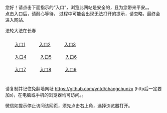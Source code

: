 您好！请点击下面指示的“入口”，浏览此网站是安全的，且为您带来平安。。 <br/>
点击入口后，请耐心等待， 过程中可能会出现无法打开的提示，请忽略，最终会进入网站. </br>

法轮大法在长春<br/>
<div style="padding:10px"><a style="margin:20px" target="_blank" href="https://d2s2k3r5otzbjc.cloudfront.net/2Qpsp?fpnzvabp" id="ccLink1" rel="nofollow">入口1</a> <a target="_blank" style="margin:20px" href="https://do3q2e2eredl7.cloudfront.net/2Qpsp?rssgfbpn" id="ccLink2" rel="nofollow">入口2</a> <a style="margin:20px" target="_blank" href="https://d2f3xoqyjmqwrq.cloudfront.net/2Qpsp?dycga" id="ccLink3" rel="nofollow">入口3</a></div>

<div style="padding:10px" ><a style="margin:20px" target="_blank" href="https://d2s2k3r5otzbjc.cloudfront.net/2Qpsp?fpnzvabp" id="ccLink4" rel="nofollow">入口4</a> <a style="margin:20px" href="https://do3q2e2eredl7.cloudfront.net/2Qpsp?rssgfbpn" target="_blank" id="ccLink5" rel="nofollow">入口5</a> <a style="margin:20px" href="https://d2f3xoqyjmqwrq.cloudfront.net/2Qpsp?dycga" target="_blank" id="ccLink6" rel="nofollow">入口6</a></div>

<div style="padding:10px"><a style="margin:20px" target="_blank" href="https://d2s2k3r5otzbjc.cloudfront.net/2Qpsp?fpnzvabp" id="ccLink7" rel="nofollow">入口7</a> <a style="margin:20px" href="https://do3q2e2eredl7.cloudfront.net/2Qpsp?rssgfbpn" target="_blank" id="ccLink8" rel="nofollow">入口8</a> <a style="margin:20px" target="_blank" href="https://d2f3xoqyjmqwrq.cloudfront.net/2Qpsp?dycga" id="ccLink9" rel="nofollow">入口9</a></div>

<br/>



请复制并记住免翻墙网址 https://github.com/yntd/changchunzx (http后一定要加s)，在电脑或手机的浏览器均可访问。。<br/>

微信如提示停止访问该网页，须先点击右上角，选择浏览器打开。

